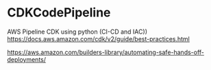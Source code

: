 # CDKCodePipeline
AWS Pipeline CDK using python (CI-CD and IAC))
https://docs.aws.amazon.com/cdk/v2/guide/best-practices.html

https://aws.amazon.com/builders-library/automating-safe-hands-off-deployments/
